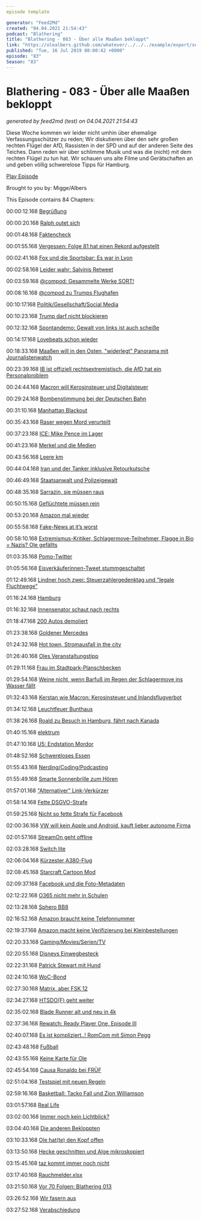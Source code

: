 ```yaml
---
episode template

generator: "Feed2Md"
created: "04.04.2021 21:54:43"
podcast: "Blathering"
title: "Blathering - 083 - Über alle Maaßen bekloppt"
link: "https://olealbers.github.com/whatever/../../../example/export/seasons/4/2019/7/Blathering - 083 - Über alle Maaßen bekloppt.md"
published: "Tue, 16 Jul 2019 08:00:42 +0000"
episode: "83"
Season: "83"
---
```


# Blathering - 083 - Über alle Maaßen bekloppt
_generated by feed2md (test) on 04.04.2021 21:54:43_

Diese Woche kommen wir leider nicht umhin über ehemalige Verfassungsschützer zu reden; Wir diskutieren über den sehr großen rechten Flügel der AfD, Rassisten in der SPD und auf der anderen Seite des Teiches. Dann reden wir über schlimme Musik und was die (nicht) mit dem rechten Flügel zu tun hat. Wir schauen uns alte Filme und Gerätschaften an und geben völlig schwerelose Tipps für Hamburg.

[Play Episode](https://www.blathering.de/podlove/file/858/s/feed/c/mp3/blathering_083.mp3)

Brought to you by: Migge/Albers

This Episode contains 84 Chapters:


00:00:12.168 [Begrüßung]()

00:00:20.168 [Ralph outet sich](https://twitter.com/blathering_pod/status/1149582690858889217)

00:01:48.168 [Faktencheck]()

00:01:55.168 [Vergessen: Folge 81 hat einen Rekord aufgestellt](https://www.blathering.de/2019/07/blathering-081-tu-mal-lieber-die-moehrchen/)

00:02:41.168 [Fox und die Sportsbar: Es war in Lyon](https://twitter.com/robvegas/status/1148495929080778752)

00:02:58.168 [Leider wahr: Salvinis Retweet](https://twitter.com/Marco_Fechner/status/1148241252665700352)

00:03:59.168 [@compod: Gesammelte Werke SORT!](https://twitter.com/search?l=&q=from%3Acompod%20to%3Ablathering_pod%20since%3A2019-07-08%20until%3A2019-07-16&src=typd)

00:08:16.168 [@compod zu Trumps Flughafen](https://www.reddit.com/r/politics/comments/c9sgx7/trump_once_railed_against_presidents_using/)

00:10:17.168 [Politik/Gesellschaft/Social Media]()

00:10:23.168 [Trump darf nicht blockieren](https://www.golem.de/news/social-media-trump-darf-kritische-nutzer-nicht-blockieren-1907-142467.html)

00:12:32.168 [Spontandemo: Gewalt von links ist auch scheiße](https://www.t-online.de/nachrichten/panorama/menschen-schicksale/id_86070634/leipzig-flaschen-steine-pfefferspray-demo-gegen-abschiebung-eskaliert.html)

00:14:17.168 [Lovebeats schon wieder](https://twitter.com/LoveBeatsHB/status/1148859924098748416)

00:18:33.168 [Maaßen will in den Osten, "widerlegt" Panorama mit Journalistenwatch](https://uebermedien.de/39948/mit-dem-westfernsehen-sieht-man-schlechter/)

00:23:39.168 [IB ist offiziell rechtsextremistisch, die AfD hat ein Personalproblem](https://www.tagesschau.de/inland/identitaere-121.html)

00:24:44.168 [Macron will Kerosinsteuer und Digitalsteuer](https://www.tagesschau.de/wirtschaft/frankreich-oekosteuer-103.html)

00:29:24.168 [Bombenstimmung bei der Deutschen Bahn](https://www.derwesten.de/panorama/deutsche-bahn-durchsage-zug-wut-ice-frankfurt-wuerzburg-id226424969.html)

00:31:10.168 [Manhattan Blackout](https://www.tagesschau.de/ausland/stromausfall-new-york-101.html)

00:35:43.168 [Raser wegen Mord verurteilt](https://www.wbs-law.de/allgemein/auf-flucht-zwei-menschen-getoetet-lg-berlin-verurteilt-raser-wegen-mordes-80534/)

00:37:23.168 [ICE: Mike Pence im Lager](https://www.spiegel.de/politik/ausland/usa-mike-pence-besucht-migrantenlager-und-spricht-von-krise-a-1277223.html)

00:41:23.168 [Merkel und die Medien](https://www.zeit.de/amp/kultur/2019-07/angela-merkel-zittern-psychologie-berichterstattung-medien-ethik)

00:43:56.168 [Leere km]()

00:44:04.168 [Iran und der Tanker inklusive Retourkutsche](https://www.tagesschau.de/ausland/iran-tanker-grossbritannien-103.html)

00:46:49.168 [Staatsanwalt und Polizeigewalt](https://www1.wdr.de/nachrichten/revision-urteil-polizeigewalt-csd-100.html)

00:48:35.168 [Sarrazin, sie müssen raus](https://threadreaderapp.com/thread/1149662650483130369.html)

00:50:15.168 [Geflüchtete müssen rein](https://www.tagesschau.de/inland/maas-fluechtlinge-103.html)

00:53:20.168 [Amazon mal wieder](https://www.deutschlandfunknova.de/nachrichten/zentralrat-der-juden-kritik-an-amazon-wegen-antisemitischer-produkte)

00:55:58.168 [Fake-News at it’s worst](https://correctiv.org/faktencheck/migration/2019/07/12/nein-dieses-video-zeigt-keine-zuwanderung-von-1000-afrikanern-sondern-menschen-auf-dem-weg-zur-arbeit)

00:58:10.168 [Extremismus-Kritiker, Schlagermove-Teilnehmer, Flagge in Bio = Nazis? Ole gefällts](https://twitter.com/janskudlarek/status/1150139120502657024)

01:03:35.168 [Pomo-Twitter](https://twitter.com/robin_urban/status/1020900943456546816)

01:05:56.168 [Eisverkäuferinnen-Tweet stummgeschaltet](https://twitter.com/tmigge/status/1148856659491610625)

01:12:49.168 [Lindner hoch zwei: Steuerzahlergedenktag und "legale Fluchtwege"](https://www.spiegel.de/politik/deutschland/christian-lindner-will-staatliche-seenotrettung-und-legale-fluchtwege-a-1277229.html)

01:16:24.168 [Hamburg]()

01:16:32.168 [Innensenator schaut nach rechts](https://www.zeit.de/hamburg/2019-07/andy-grote-rechtsextremismus-internet-spezialeinheit-verfassungsschutz-hamburg)

01:18:47.168 [200 Autos demoliert](https://www.hamburg1.de/nachrichten/41247/Ueber_130_Autos_am_Flughafen_beschaedigt.html)

01:23:38.168 [Goldener Mercedes](https://www.hamburg1.de/nachrichten/41263/Goldener_Mercedes_sichergestellt.html)

01:24:32.168 [Hot town, Stromausfall in the city](https://www.ndr.de/nachrichten/hamburg/Kurzzeitig-Stromausfall-in-der-Moenckebergstrasse,stromausfall420.html)

01:26:40.168 [Oles Veranstaltungstipp](https://www.hamburg1.de/nachrichten/41252/Mindways_3D_Trickart_Museum_erweitert.html)

01:29:11.168 [Frau im Stadtpark-Planschbecken](https://www.hamburg1.de/nachrichten/41290/Drama_im_Stadtpark.html)

01:29:54.168 [Weine nicht, wenn Barfuß im Regen der Schlagermove ins Wasser fällt](https://taz.de/Rollstuhlfahrende-auf-dem-Schlagermove/!5606500/)

01:32:43.168 [Kerstan wie Macron: Kerosinsteuer und Inlandsflugverbot](https://www.kn-online.de/Nachrichten/Hamburg/Hamburgs-Umweltsenator-CO2-und-Kerosinsteuer-fuer-den-Klimaschutz)

01:34:12.168 [Leuchtfeuer Bunthaus](https://de.wikipedia.org/wiki/Leuchtfeuer_Bunthaus)

01:38:26.168 [Roald zu Besuch in Hamburg, fährt nach Kanada](https://www.hamburg1.de/nachrichten/41269/Hybrid_Schiff_im_Hamburger_Hafen.html)

01:40:15.168 [elektrum](https://de.wikipedia.org/wiki/Electrum)

01:47:10.168 [U5: Endstation  Mordor](https://de.wikipedia.org/wiki/U-Bahn-Linie_5_(Hamburg))

01:48:52.168 [Schwereloses Essen](https://www.rollercoaster-hamburg.de/)

01:55:43.168 [Nerding/Coding/Podcasting]()

01:55:49.168 [Smarte Sonnenbrille zum Hören](https://www.theguardian.com/technology/2019/jul/08/bose-frames-review-smart-audio-sunglasses-are-a-blast)

01:57:01.168 ["Alternativer" Link-Verkürzer](https://fckaf.de/)

01:58:14.168 [Fette DSGVO-Strafe](https://www.zdnet.de/88364323/dsgvo-british-airways-droht-eine-rekordstrafe-von-183-millionen-pfund)

01:59:25.168 [Nicht so fette Strafe für Facebook](https://www.heise.de/newsticker/meldung/5-Milliarden-US-Dollar-Strafe-fuer-Facebook-4469491.html)

02:00:36.168 [VW will kein Apple und Android, kauft lieber autonome Firma](https://www.golem.de/news/argo-ai-vw-investiert-2-6-milliarden-dollar-in-autonomes-fahren-1907-142537.html)

02:01:57.168 [StreamOn geht offline](https://www.golem.de/news/gerichtsentscheidung-telekom-darf-stream-on-tarife-nicht-unveraendert-anbieten-1907-142564.html)

02:03:28.168 [Switch lite](https://www.golem.de/news/handheld-nintendo-stellt-die-switch-lite-fuer-unterwegs-vor-1907-142472.html)

02:06:04.168 [Kürzester A380-Flug](https://simpleflying.com/worlds-shortest-a380-flight/)

02:08:45.168 [Starcraft Cartoon Mod](https://www.golem.de/news/blizzard-starcraft-ist-jetzt-ein-cartoon-1907-142462.html)

02:09:37.168 [Facebook und die Foto-Metadaten](https://twitter.com/Pingu/status/1150012271302778881)

02:12:22.168 [O365 nicht mehr in Schulen](https://www.golem.de/news/datenschutzbeauftragter-schulen-duerfen-office-365-nicht-mehr-verwenden-1907-142440.html)

02:13:28.168 [Sphero BB8](https://www.test.de/Spielzeug-Roboter-Sphero-BB-8-Niedlich-aber-zu-neugierig-4971623-0/)

02:16:52.168 [Amazon braucht keine Telefonnummer](https://www.wbs-law.de/wettbewerbsrecht/eugh-onlinehaendler-wie-amazon-brauchen-kein-kunden-telefon-80590/)

02:19:37.168 [Amazon macht keine Verifizierung bei Kleinbestellungen]()

02:20:33.168 [Gaming/Movies/Serien/TV]()

02:20:55.168 [Disneys Einwegbesteck](https://www.theguardian.com/film/2019/jul/09/to-landfill-and-beyond-why-disney-is-recalling-a-toy-story-4-forky-toy)

02:22:31.168 [Patrick Stewart mit Hund](http://www.filmstarts.de/nachrichten/18526208.html)

02:24:10.168 [WoC-Bond](https://nypost.com/2019/07/14/lashana-lynch-cast-as-007-in-new-james-bond-movie-report/)

02:27:30.168 [Matrix, aber FSK 12](https://www.schnittberichte.com/schnittbericht.php?ID=810051)

02:34:27.168 [HTSDO(F) geht weiter](https://www.dwdl.de/nachrichten/73062/netflixserie_how_to_sell_drugs_online_fast_geht_weiter/)

02:35:02.168 [Blade Runner alt und neu in 4k](https://twitter.com/stammtischphilo/status/1150739598382915584)

02:37:36.168 [Rewatch: Ready Player One, Episode III](https://twitter.com/tmigge/status/1150503583445585921)

02:40:07.168 [Es ist kompliziert..! RomCom mit Simon Pegg](https://de.wikipedia.org/wiki/Es_ist_kompliziert..!)

02:43:48.168 [Fußball]()

02:43:55.168 [Keine Karte für Ole](https://twitter.com/stammtischphilo/status/1150679947612229632)

02:45:54.168 [Causa Ronaldo bei FRÜF](https://www.fruef.de/4-causaronaldo)

02:51:04.168 [Testspiel mit neuen Regeln](http://www.fussball.de/newsdetail/diese-regeln-aendern-sich-in-der-saison-1920/-/article-id/204702#!/)

02:59:16.168 [Basketball: Tacko Fall und Zion Williamson](https://www.youtube.com/watch?v=fTJW31UGjlY)

03:01:57.168 [Real Life]()

03:02:00.168 [Immer noch kein Lichtblick?](https://twitter.com/stammtischphilo/status/1149297143649374209)

03:04:40.168 [Die anderen Bekloppten](https://twitter.com/stammtischphilo/status/1149710557588664323)

03:10:33.168 [Ole hat(te) den Kopf offen](https://twitter.com/stammtischphilo/status/1149272122411405313)

03:13:50.168 [Hecke geschnitten und Alge mikroskopiert](https://www.youtube.com/watch?v=1F1x7VNxV7Q)

03:15:45.168 [taz kommt immer noch nicht]()

03:17:40.168 [Rauchmelder.xlsx]()

03:21:50.168 [Vor 70 Folgen: Blathering 013](https://www.blathering.de/2016/11/blathering-013-nobel-geht-die-welt-zu-grunde/)

03:26:52.168 [Wir fasern aus]()

03:27:52.168 [Verabschiedung]()


